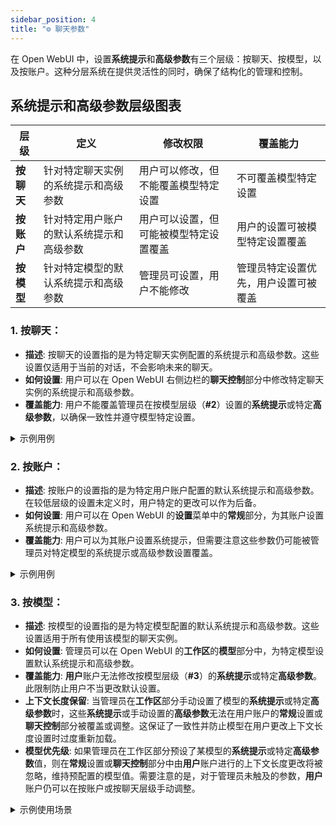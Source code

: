 ```yaml
---
sidebar_position: 4
title: "⚙️ 聊天参数"
---
```


在 Open WebUI 中，设置**系统提示**和**高级参数**有三个层级：按聊天、按模型，以及按账户。这种分层系统在提供灵活性的同时，确保了结构化的管理和控制。

## 系统提示和高级参数层级图表

| **层级** | **定义** | **修改权限** | **覆盖能力** |
| --- | --- | --- | --- |
| **按聊天** | 针对特定聊天实例的系统提示和高级参数 | 用户可以修改，但不能覆盖模型特定设置 | 不可覆盖模型特定设置 |
| **按账户** | 针对特定用户账户的默认系统提示和高级参数 | 用户可以设置，但可能被模型特定设置覆盖 | 用户的设置可被模型特定设置覆盖 |
| **按模型** | 针对特定模型的默认系统提示和高级参数 | 管理员可设置，用户不能修改 | 管理员特定设置优先，用户设置可被覆盖 |

### 1. **按聊天：**

- **描述**: 按聊天的设置指的是为特定聊天实例配置的系统提示和高级参数。这些设置仅适用于当前的对话，不会影响未来的聊天。
- **如何设置**: 用户可以在 Open WebUI 右侧边栏的**聊天控制**部分中修改特定聊天实例的系统提示和高级参数。
- **覆盖能力**: 用户不能覆盖管理员在按模型层级（**#2**）设置的**系统提示**或特定**高级参数**，以确保一致性并遵守模型特定设置。

<details>
<summary>示例用例</summary>
:::tip **按聊天：**
假设某位用户希望为特定对话设置自定义系统提示。他们可以通过进入**聊天控制**部分并修改**系统提示**字段来实现。这些更改只会适用于当前的聊天会话。
:::
</details>

### 2. **按账户：**

- **描述**: 按账户的设置指的是为特定用户账户配置的默认系统提示和高级参数。在较低层级的设置未定义时，用户特定的更改可以作为后备。
- **如何设置**: 用户可以在 Open WebUI 的**设置**菜单中的**常规**部分，为其账户设置系统提示和高级参数。
- **覆盖能力**: 用户可以为其账户设置系统提示，但需要注意这些参数仍可能被管理员对特定模型的系统提示或高级参数设置覆盖。

<details>
<summary>示例用例</summary>
:::tip **按账户：**
假设某位用户希望为其账户设置自己的系统提示。他们可以通过进入**设置**菜单并修改**系统提示**字段来实现。
:::
</details>

### 3. **按模型：**

- **描述**: 按模型的设置指的是为特定模型配置的默认系统提示和高级参数。这些设置适用于所有使用该模型的聊天实例。
- **如何设置**: 管理员可以在 Open WebUI 的**工作区**的**模型**部分中，为特定模型设置默认系统提示和高级参数。
- **覆盖能力**: **用户**账户无法修改按模型层级（**#3**）的**系统提示**或特定**高级参数**。此限制防止用户不当更改默认设置。
- **上下文长度保留**: 当管理员在**工作区**部分手动设置了模型的**系统提示**或特定**高级参数**时，这些**系统提示**或手动设置的**高级参数**无法在用户账户的**常规**设置或**聊天控制**部分被覆盖或调整。这保证了一致性并防止模型在用户更改上下文长度设置时过度重新加载。
- **模型优先级**: 如果管理员在工作区部分预设了某模型的**系统提示**或特定**高级参数**值，则在**常规**设置或**聊天控制**部分中由**用户**账户进行的上下文长度更改将被忽略，维持预配置的模型值。需要注意的是，对于管理员未触及的参数，**用户**账户仍可以在按账户或按聊天层级手动调整。

<details>
<summary>示例使用场景</summary>
:::提示 **按模型设置**：
假设管理员希望为特定模型设置默认系统提示。他们可以通过访问**模型**部分并修改相应模型的**系统提示**字段来实现。任何使用此模型的聊天实例将自动使用该模型的系统提示和高级参数。
:::
</详情>


## **优化系统提示设置以实现最大灵活性**

:::提示 **额外提示**
**此提示适用于管理员和用户账户。要最大限度地提高系统提示的灵活性，我们建议考虑以下设置：**

- 在您的**常规**设置中的**系统提示**字段中分配您的主要系统提示（**即，为LLM赋予一个明确的特性**）。这将在账户级别设置系统提示，使其可以在所有LLM中用作系统提示，而无需在**工作区**部分的模型中进行调整。

- 对于您的次要系统提示（**即，为LLM分配一个任务**），选择是否将其放置在**聊天控制**侧边栏内的**系统提示**字段（按聊天设置）或管理员在**工作区**部分的**模型**部分中（按模型设置），以便直接设置。这可以让您的账户级别系统提示与聊天级别系统提示（由**聊天控制**提供）或模型级别系统提示（由**模型**提供）一起工作。

- 作为管理员，您应在**模型**部分按模型设置您的LLM参数，以实现最佳灵活性。对于这两个次要系统提示，请确保以最大限度地提高灵活性并最小化不同账户或聊天实例所需调整的方式进行设置。管理员账户以及所有用户账户都必须了解由**聊天控制**和**模型**部分应用于**LLM**的系统提示的优先级顺序。
:::

